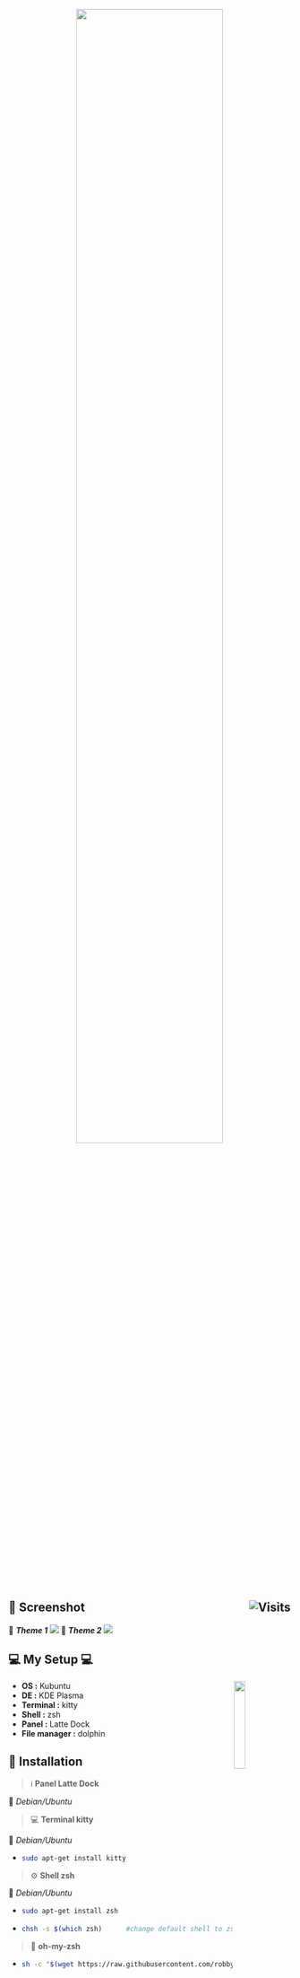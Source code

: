 <p align="center">
<a href="https://www.deviantart.com/13andi01/art/Render-Dotfiles-May-872758241" title="dotfiles may"><img src="https://images-wixmp-ed30a86b8c4ca887773594c2.wixmp.com/f/1e66b7e7-6690-440a-a71b-826e8081974a/defm8kh-9131f950-0f1b-4c47-818d-574047474c74.png/v1/fill/w_1234,h_648,strp/render_dotfiles_may_by_13andi01_defm8kh-pre.png?token=eyJ0eXAiOiJKV1QiLCJhbGciOiJIUzI1NiJ9.eyJzdWIiOiJ1cm46YXBwOiIsImlzcyI6InVybjphcHA6Iiwib2JqIjpbW3siaGVpZ2h0IjoiPD02NzIiLCJwYXRoIjoiXC9mXC8xZTY2YjdlNy02NjkwLTQ0MGEtYTcxYi04MjZlODA4MTk3NGFcL2RlZm04a2gtOTEzMWY5NTAtMGYxYi00YzQ3LTgxOGQtNTc0MDQ3NDc0Yzc0LnBuZyIsIndpZHRoIjoiPD0xMjgwIn1dXSwiYXVkIjpbInVybjpzZXJ2aWNlOmltYWdlLm9wZXJhdGlvbnMiXX0.e6BhLGnvlLpS6g99Nw06PI17pG0N-OeU81L9OSjWKFo" width="72%"></a>
</p>

## :art: Screenshot <img alt="Visits" src="https://badges.pufler.dev/visits/13atm01/dotfiles-may?style=flat-square&label=&color=71c1f2&success&logo=GitHub&logoColor=white&labelColor=373e4d" align="right"/> 

:link: ***Theme 1*** <a href="https://www.deviantart.com/13andi01/art/My-Desktop-EL-DIVER-May-1-872769797" title="El Diver - May"><img src="https://images-wixmp-ed30a86b8c4ca887773594c2.wixmp.com/f/1e66b7e7-6690-440a-a71b-826e8081974a/defmhhh-bb0cebd0-30a5-4a4e-8580-469b5c1cd8a0.png/v1/fill/w_1192,h_670,q_70,strp/my_desktop_el_diver_may__1__by_13andi01_defmhhh-pre.jpg?token=eyJ0eXAiOiJKV1QiLCJhbGciOiJIUzI1NiJ9.eyJzdWIiOiJ1cm46YXBwOiIsImlzcyI6InVybjphcHA6Iiwib2JqIjpbW3siaGVpZ2h0IjoiPD03NjgiLCJwYXRoIjoiXC9mXC8xZTY2YjdlNy02NjkwLTQ0MGEtYTcxYi04MjZlODA4MTk3NGFcL2RlZm1oaGgtYmIwY2ViZDAtMzBhNS00YTRlLTg1ODAtNDY5YjVjMWNkOGEwLnBuZyIsIndpZHRoIjoiPD0xMzY2In1dXSwiYXVkIjpbInVybjpzZXJ2aWNlOmltYWdlLm9wZXJhdGlvbnMiXX0.5-VTJIqxKl_7jO5MPK-ghbvJtN66tQpI3eTQtPmuKnc"></a>
:link: ***Theme 2*** <a href="https://www.deviantart.com/13andi01/art/My-Desktop-EL-DIVER-May-2-872771885" title="El Diver - May"><img src="https://images-wixmp-ed30a86b8c4ca887773594c2.wixmp.com/f/1e66b7e7-6690-440a-a71b-826e8081974a/defmj3h-50d00d3a-5996-4203-9fae-3d036a2d7460.png/v1/fill/w_1192,h_670,q_70,strp/my_desktop_el_diver_may__2__by_13andi01_defmj3h-pre.jpg?token=eyJ0eXAiOiJKV1QiLCJhbGciOiJIUzI1NiJ9.eyJzdWIiOiJ1cm46YXBwOiIsImlzcyI6InVybjphcHA6Iiwib2JqIjpbW3siaGVpZ2h0IjoiPD03NjgiLCJwYXRoIjoiXC9mXC8xZTY2YjdlNy02NjkwLTQ0MGEtYTcxYi04MjZlODA4MTk3NGFcL2RlZm1qM2gtNTBkMDBkM2EtNTk5Ni00MjAzLTlmYWUtM2QwMzZhMmQ3NDYwLnBuZyIsIndpZHRoIjoiPD0xMzY2In1dXSwiYXVkIjpbInVybjpzZXJ2aWNlOmltYWdlLm9wZXJhdGlvbnMiXX0.aTCnoLcgEqJbpFfcI0XOcMAd0UL25R80BLI1lZOB8wU"></a>
  
## :computer: My Setup :computer:

<a href="https://ibb.co/M80jf5h"><img src="https://i.ibb.co/5YHzkx9/May.png" width="20%" align="right"></a>

- **OS :** Kubuntu
- **DE :** KDE Plasma
- **Terminal :** kitty
- **Shell :** zsh
- **Panel :** Latte Dock
- **File manager :** dolphin


## :wrench: Installation

> :information_source: **Panel Latte Dock**

:penguin: *Debian/Ubuntu*


> :computer: **Terminal kitty**

:penguin: *Debian/Ubuntu*

- ```bash
  sudo apt-get install kitty
  ```

> :gear: **Shell zsh**
 
:penguin: *Debian/Ubuntu*

- ```bash
  sudo apt-get install zsh
  ```
- ```bash
  chsh -s $(which zsh)      #change default shell to zsh
  ```

> :page_with_curl: **oh-my-zsh**

- ```bash
  sh -c "$(wget https://raw.githubusercontent.com/robbyrussell/oh-my-zsh/master/tools/install.sh -O -)"
  ```
